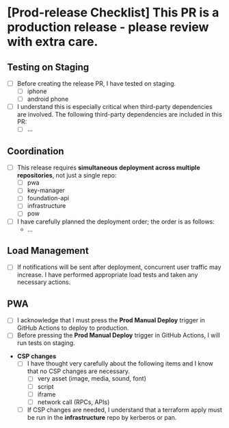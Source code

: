 # [Prod-release Checklist] This PR is a production release - please review with extra care.

## Testing on Staging

- [ ]  Before creating the release PR, I have tested on staging.
    - [ ]  iphone
    - [ ]  android phone
- [ ]  I understand this is especially critical when third-party dependencies are involved. The following third-party dependencies are included in this PR:
    - [ ]  …

## Coordination

- [ ]  This release requires **simultaneous deployment across multiple repositories**, not just a single repo:
    - [ ]  pwa
    - [ ]  key-manager
    - [ ]  foundation-api
    - [ ]  infrastructure
    - [ ]  pow
- [ ]  I have carefully planned the deployment order; the order is as follows:
    - …

## Load Management

- [ ]  If notifications will be sent after deployment, concurrent user traffic may increase. I have performed appropriate load tests and taken any necessary actions.

## PWA

- [ ]  I acknowledge that I must press the **Prod Manual Deploy** trigger in GitHub Actions to deploy to production.
- [ ]  Before pressing the **Prod Manual Deploy** trigger in GitHub Actions, I will run tests on staging.
- **CSP changes**
    - [ ]  I have thought very carefully about the following items and I know that no CSP changes are necessary.
        - [ ]  very asset (image, media, sound, font)
        - [ ]  script
        - [ ]  iframe
        - [ ]  network call (RPCs, APIs)
    - [ ]  If CSP changes are needed, I understand that a terraform apply must be run in the **infrastructure** repo by kerberos or pan.